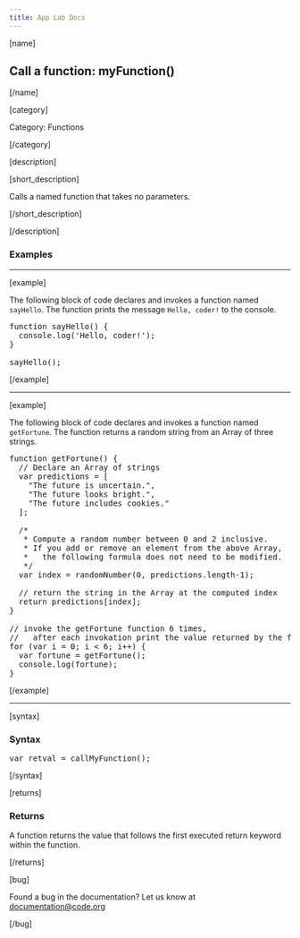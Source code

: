 ```yaml
---
title: App Lab Docs
---
```


[name]

## Call a function: myFunction()

[/name]


[category]

Category: Functions

[/category]

[description]

[short_description]

Calls a named function that takes no parameters.

[/short_description]

[/description]

### Examples
____________________________________________________

[example]

The following block of code declares and invokes a function named `sayHello`. The function prints the message `Hello, coder!` to the console.

<pre>
function sayHello() {
  console.log('Hello, coder!');
}

sayHello();
</pre>

[/example]
____________________________________________________

[example]

The following block of code declares and invokes a function named `getFortune`. The function returns a random string from an Array of three strings.

<pre>
function getFortune() {
  // Declare an Array of strings
  var predictions = [
    "The future is uncertain.",
    "The future looks bright.",
    "The future includes cookies."
  ];

  /*
   * Compute a random number between 0 and 2 inclusive.
   * If you add or remove an element from the above Array,
   *   the following formula does not need to be modified.
   */
  var index = randomNumber(0, predictions.length-1);

  // return the string in the Array at the computed index
  return predictions[index];
}

// invoke the getFortune function 6 times,
//   after each invokation print the value returned by the function to the console.
for (var i = 0; i < 6; i++) {
  var fortune = getFortune();
  console.log(fortune);
}
</pre>

[/example]

____________________________________________________

[syntax]

### Syntax
<pre>
var retval = callMyFunction();
</pre>

[/syntax]

[returns]

### Returns
A function returns the value that follows the first executed return keyword within the function.

[/returns]

[bug]

Found a bug in the documentation? Let us know at documentation@code.org

[/bug]
